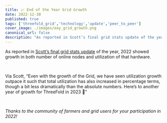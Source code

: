 ```yaml
---
title: 📈 End of the Year Grid Growth
date: 2022-12-30
published: true
tags: ['threefold_grid','technology','update','peer_to_peer']
cover_image: ./images/eoy_grid_growth.png
canonical_url: false
description: "As reported in Scott’s final grid stats update of the year, 2022 showed growth in both number of online nodes and utilization of that hardware."
---
```


As reported in [Scott’s final grid stats update](https://forum.threefold.io/t/grid-stats-new-nodes-utilization-overview/3291/33?u=gosam) of the year, 2022 showed growth in both number of online nodes and utilization of that hardware.

<br/>

Via Scott, “Even with the growth of the Grid, we have seen utilization growth outpace it such that total utilization has also increased in percentage terms, though a bit less dramatically than the absolute numbers. Here’s to another year of growth for ThreeFold in 2023 🥂”

<br/>

_Thanks to the community of farmers and grid users for your participation in 2022!_